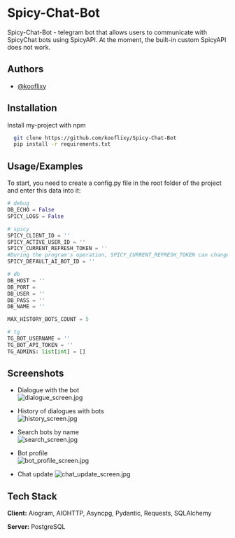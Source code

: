 
# Spicy-Chat-Bot

Spicy-Chat-Bot - telegram bot that allows users to communicate with SpicyChat bots using SpicyAPI. At the moment, the built-in custom SpicyAPI does not work.


## Authors

- [@kooflixy](https://www.github.com/kooflixy)


## Installation

Install my-project with npm

```bash
  git clone https://github.com/kooflixy/Spicy-Chat-Bot
  pip install -r requirements.txt
```

## Usage/Examples
To start, you need to create a config.py file in the root folder of the project and enter this data into it:

```Python
# debug
DB_ECHO = False
SPICY_LOGS = False

# spicy
SPICY_CLIENT_ID = ''
SPICY_ACTIVE_USER_ID = ''
SPICY_CURRENT_REFRESH_TOKEN = '' 
#During the program's operation, SPICY_CURRENT_REFRESH_TOKEN can change more than once, so the current SPICY_CURRENT_REFRESH_TOKEN is only in the database.
SPICY_DEFAULT_AI_BOT_ID = ''

# db
DB_HOST = ''
DB_PORT = 
DB_USER = ''
DB_PASS = ''
DB_NAME = ''

MAX_HISTORY_BOTS_COUNT = 5

# tg
TG_BOT_USERNAME = ''
TG_BOT_API_TOKEN = ''
TG_ADMINS: list[int] = []
```


## Screenshots

- Dialogue with the bot  
![dialogue_screen.jpg](https://github.com/kooflixy/Spicy-Chat-Bot/blob/main/images/dialogue_screen.jpg)

- History of dialogues with bots  
![history_screen.jpg](https://github.com/kooflixy/Spicy-Chat-Bot/blob/main/images/history_screen.jpg)

- Search bots by name  
![search_screen.jpg](https://github.com/kooflixy/Spicy-Chat-Bot/blob/main/images/search_screen.jpg)

- Bot profile  
![bot_profile_screen.jpg](https://github.com/kooflixy/Spicy-Chat-Bot/blob/main/images/bot_profile_screen.jpg)

- Chat update
![chat_update_screen.jpg](https://github.com/kooflixy/Spicy-Chat-Bot/blob/main/images/chat_update_screen.jpg)


## Tech Stack

**Client:** Aiogram, AIOHTTP, Asyncpg, Pydantic, Requests, SQLAlchemy

**Server:** PostgreSQL

